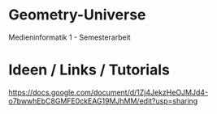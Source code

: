 # Geometry-Universe
Medieninformatik 1 - Semesterarbeit 

# Ideen / Links / Tutorials 
https://docs.google.com/document/d/1Zj4JekzHeOJMJd4-o7bwwhEbC8GMFE0ckEAG19MJhMM/edit?usp=sharing